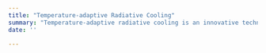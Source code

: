 ```yaml
---
title: "Temperature-adaptive Radiative Cooling"
summary: "Temperature-adaptive radiative cooling is an innovative technology that addresses the challenge of overcooling associated with daytime radiative coolers. This technology utilizes materials with thermal emissivity that adapts to temperature changes, automatically switching between a radiative cooling mode and a heat retaining mode. The adaptive response is designed to efficiently manage the temperature of surfaces—such as building roofs—by radiating excess heat into the atmosphere or space during hot conditions, while reducing heat loss during colder periods to maintain thermal comfort and energy efficiency."
date: ''

---
```

